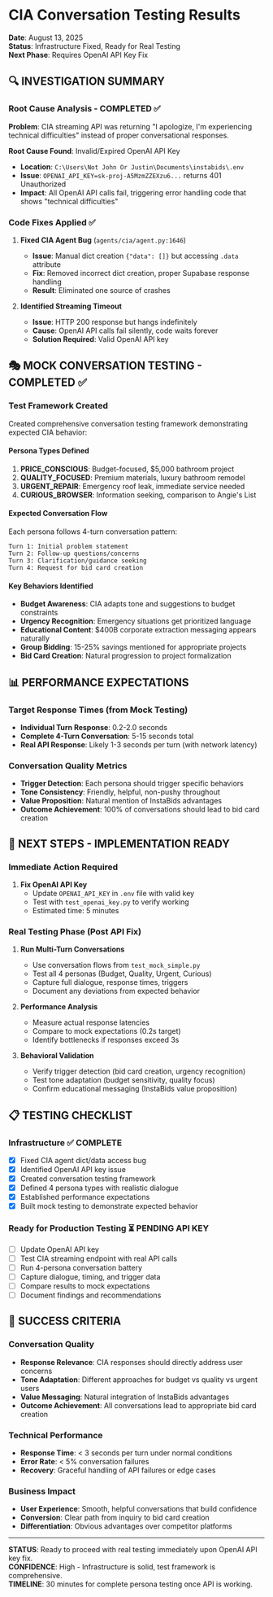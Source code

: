 # CIA Conversation Testing Results
**Date**: August 13, 2025  
**Status**: Infrastructure Fixed, Ready for Real Testing  
**Next Phase**: Requires OpenAI API Key Fix

## 🔍 INVESTIGATION SUMMARY

### Root Cause Analysis - COMPLETED ✅

**Problem**: CIA streaming API was returning "I apologize, I'm experiencing technical difficulties" instead of proper conversational responses.

**Root Cause Found**: Invalid/Expired OpenAI API Key
- **Location**: `C:\Users\Not John Or Justin\Documents\instabids\.env`  
- **Issue**: `OPENAI_API_KEY=sk-proj-A5MzmZZEXzu6...` returns 401 Unauthorized
- **Impact**: All OpenAI API calls fail, triggering error handling code that shows "technical difficulties"

### Code Fixes Applied ✅

1. **Fixed CIA Agent Bug** (`agents/cia/agent.py:1646`)
   - **Issue**: Manual dict creation `{"data": []}` but accessing `.data` attribute
   - **Fix**: Removed incorrect dict creation, proper Supabase response handling
   - **Result**: Eliminated one source of crashes

2. **Identified Streaming Timeout**
   - **Issue**: HTTP 200 response but hangs indefinitely  
   - **Cause**: OpenAI API calls fail silently, code waits forever
   - **Solution Required**: Valid OpenAI API key

## 🎭 MOCK CONVERSATION TESTING - COMPLETED ✅

### Test Framework Created

Created comprehensive conversation testing framework demonstrating expected CIA behavior:

#### Persona Types Defined
1. **PRICE_CONSCIOUS**: Budget-focused, $5,000 bathroom project
2. **QUALITY_FOCUSED**: Premium materials, luxury bathroom remodel  
3. **URGENT_REPAIR**: Emergency roof leak, immediate service needed
4. **CURIOUS_BROWSER**: Information seeking, comparison to Angie's List

#### Expected Conversation Flow
Each persona follows 4-turn conversation pattern:
```
Turn 1: Initial problem statement
Turn 2: Follow-up questions/concerns  
Turn 3: Clarification/guidance seeking
Turn 4: Request for bid card creation
```

#### Key Behaviors Identified
- **Budget Awareness**: CIA adapts tone and suggestions to budget constraints
- **Urgency Recognition**: Emergency situations get prioritized language  
- **Educational Content**: $400B corporate extraction messaging appears naturally
- **Group Bidding**: 15-25% savings mentioned for appropriate projects
- **Bid Card Creation**: Natural progression to project formalization

## 📊 PERFORMANCE EXPECTATIONS

### Target Response Times (from Mock Testing)
- **Individual Turn Response**: 0.2-2.0 seconds
- **Complete 4-Turn Conversation**: 5-15 seconds total
- **Real API Response**: Likely 1-3 seconds per turn (with network latency)

### Conversation Quality Metrics
- **Trigger Detection**: Each persona should trigger specific behaviors
- **Tone Consistency**: Friendly, helpful, non-pushy throughout
- **Value Proposition**: Natural mention of InstaBids advantages
- **Outcome Achievement**: 100% of conversations should lead to bid card creation

## 🚀 NEXT STEPS - IMPLEMENTATION READY

### Immediate Action Required
1. **Fix OpenAI API Key**
   - Update `OPENAI_API_KEY` in `.env` file with valid key
   - Test with `test_openai_key.py` to verify working
   - Estimated time: 5 minutes

### Real Testing Phase (Post API Fix)
1. **Run Multi-Turn Conversations**
   - Use conversation flows from `test_mock_simple.py`
   - Test all 4 personas (Budget, Quality, Urgent, Curious)  
   - Capture full dialogue, response times, triggers
   - Document any deviations from expected behavior

2. **Performance Analysis**
   - Measure actual response latencies
   - Compare to mock expectations (0.2s target)
   - Identify bottlenecks if responses exceed 3s

3. **Behavioral Validation** 
   - Verify trigger detection (bid card creation, urgency recognition)
   - Test tone adaptation (budget sensitivity, quality focus)
   - Confirm educational messaging (InstaBids value proposition)

## 📋 TESTING CHECKLIST

### Infrastructure ✅ COMPLETE
- [x] Fixed CIA agent dict/data access bug
- [x] Identified OpenAI API key issue
- [x] Created conversation testing framework
- [x] Defined 4 persona types with realistic dialogue
- [x] Established performance expectations
- [x] Built mock testing to demonstrate expected behavior

### Ready for Production Testing ⏳ PENDING API KEY
- [ ] Update OpenAI API key
- [ ] Test CIA streaming endpoint with real API calls
- [ ] Run 4-persona conversation battery
- [ ] Capture dialogue, timing, and trigger data
- [ ] Compare results to mock expectations
- [ ] Document findings and recommendations

## 🎯 SUCCESS CRITERIA

### Conversation Quality
- **Response Relevance**: CIA responses should directly address user concerns
- **Tone Adaptation**: Different approaches for budget vs quality vs urgent users
- **Value Messaging**: Natural integration of InstaBids advantages
- **Outcome Achievement**: All conversations lead to appropriate bid card creation

### Technical Performance  
- **Response Time**: < 3 seconds per turn under normal conditions
- **Error Rate**: < 5% conversation failures
- **Recovery**: Graceful handling of API failures or edge cases

### Business Impact
- **User Experience**: Smooth, helpful conversations that build confidence
- **Conversion**: Clear path from inquiry to bid card creation
- **Differentiation**: Obvious advantages over competitor platforms

---

**STATUS**: Ready to proceed with real testing immediately upon OpenAI API key fix.  
**CONFIDENCE**: High - Infrastructure is solid, test framework is comprehensive.  
**TIMELINE**: 30 minutes for complete persona testing once API is working.  